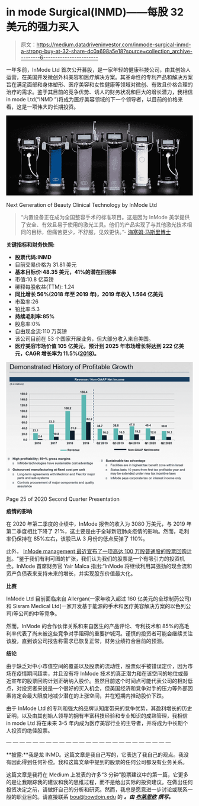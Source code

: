 # in mode Surgical(INMD)——每股 32 美元的强力买入

> 原文：<https://medium.datadriveninvestor.com/inmode-surgical-inmd-a-strong-buy-at-32-share-dc0a698a5e18?source=collection_archive---------6----------------------->

一年多前，InMode Ltd 首次公开募股，是一家年轻的健康科技公司，由其创始人运营，在美国开发微创外科美容和医疗解决方案。其革命性的专利产品和解决方案旨在满足面部和身体塑形、医疗美容和女性健康等领域对微创、有效且价格合理的治疗的需求。鉴于其目前的竞争优势、诱人的财务状况和巨大的增长潜力，我相信 in mode Ltd(“INMD ”)将成为医疗美容领域的下一个领导者，以目前的价格来看，这是一项伟大的长期投资。

![](img/88172a7f8abbbc4b9c0891c0c8144709.png)

Next Generation of Beauty Clinical Technology by InMode Ltd

> “内置设备正在成为全国整容手术的标准项目。这是因为 InMode 美学提供了安全、有效且易于使用的激光工具。他们的产品实现了与其他激光技术相同的目标，但痛苦更少，不舒服，见效更快。”- [海塞姆·马斯里博士](https://www.healthgrades.com/physician/dr-haitham-masri-3dcpc)

**关键指标和财务快照:**

*   **股票代码:INMD**
*   目前交易价格为 31.81 美元
*   **基本目标价:48.35 美元，41%的潜在回报率**
*   市值:10.8 亿英镑
*   稀释每股收益(TTM): 1.24
*   **同比增长 56%(2018 年至 2019 年)，2019 年收入 1.564 亿美元**
*   市盈率:26
*   铅比率:5.3
*   **持续毛利率:85%**
*   股息率:0%
*   自由现金流:110 万英镑
*   该公司目前在 53 个国家开展业务，但大部分收入来自美国。
*   **医疗美容市场价值 105 亿美元，预计到 2025 年市场增长将达到 222 亿美元，CAGR 增长率为 11.5%(**[**2018**](https://meticulousblog.org/top-10-companies-in-medical-aesthetics-market/)**)。**

![](img/57e58bffe9d69a00c00229b7a51ba60a.png)

Page 25 of 2020 Second Quarter Presentation

**疫情的影响**

在 2020 年第二季度的业绩中，InMode 报告的收入为 3080 万美元，与 2019 年第二季度相比下降了 21%，这主要是由于全球新冠肺炎疫情的影响。然而，毛利率仍保持在 85%左右，该股已从 3 月份的低点反弹了 110%。

此外， [InMode management 最近宣布了一项高达 100 万股普通股的股票回购计划](https://www.prnewswire.com/news-releases/inmode-announces-share-repurchase-program-of-up-to-1-million-shares-301122431.html)。“鉴于我们有利可图的扩张，我们认为我们的股票是一个有吸引力的投资机会。InMode 首席财务官 Yair Malca 指出:“InMode 将继续利用其强劲的现金流和资产负债表来支持未来的增长，并实现股东价值最大化。

**比赛**

InMode Ltd 目前面临来自 Allergan(一家年收入超过 160 亿美元的全球制药公司)和 Sisram Medical Ltd(一家开发基于能源的手术和医疗美容解决方案的以色列公司)等公司的中等竞争。

然而，InMode 的合作伙伴关系和来自医生的产品评论、专利技术和 85%的高毛利率代表了尚未被这些竞争对手阻碍的重要护城河。谨慎的投资者可能会继续关注该股，直到该公司报告称需求已恢复正常，财务业绩符合目前的预测。

**结论**

由于缺乏对中小市值空间的覆盖以及股票的流动性，股票似乎被错误定价，因为市场在疫情期间超卖，并且没有将 InMode 技术的真正潜力和在该空间的地位或最近宣布的股票回购计划正确纳入股价。虽然目前这个时间点可能代表公司的相对低点，对投资者来说是一个很好的买入机会，但美国经济和竞争对手的压力等外部因素肯定会最大限度地减少潜在的上涨空间，并在短期内推动股价下跌。

由于 InMode Ltd 的专利和强大的品牌认知度带来的竞争优势，其盈利增长的历史证明，以及由其创始人领导的拥有丰富科技经验和专业知识的成熟管理，我相信 in mode Ltd 将在未来 3-5 年内成为医疗美容行业的主导者，并将成为中长期个人投资的绝佳股票。

— — — — — — — — — — — — — — — — — — — — — — — — —

**披露:**我是龙 INMD。这篇文章是我自己写的，它表达了我自己的观点。我没有因此得到任何补偿。我和这篇文章中提到的股票的任何公司都没有业务关系。

这篇文章是我将在 Medium 上发表的许多“3 分钟”股票建议中的第一篇，它更多的是让我跟踪我的建议和我的思维过程，而不是给出实际的投资建议。在做出任何投资决定之前，请做好自己的分析和研究。然而，我总是愿意进一步讨论或联系一般的职业目的。请直接联系 bou@bowdoin.edu 的 ***。由*** [***布莱恩欧***](https://www.linkedin.com/in/brianjennou/) ***撰写。***